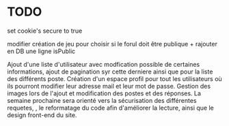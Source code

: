 # TODO

set cookie's secure to true

modifier création de jeu pour choisir si le forul doit être publique + rajouter en DB une ligne isPublic

Ajout d'une liste d'utilisateur avec modfication possible de certaines informations, ajout de pagination syr cette derniere ainsi que pour la liste des différents poste. Création d'un espace profil pour tout les utilisateurs où ils pourront modifier leur adresse mail et leur mot de passe. Gestion des images lors de l'ajout et modification des postes et des réponses. La semaine prochaine sera orienté vers la sécurisation des différentes requetes, , le reformatage du code afin d'améliorer la lecture, ainsi que le design front-end du site.